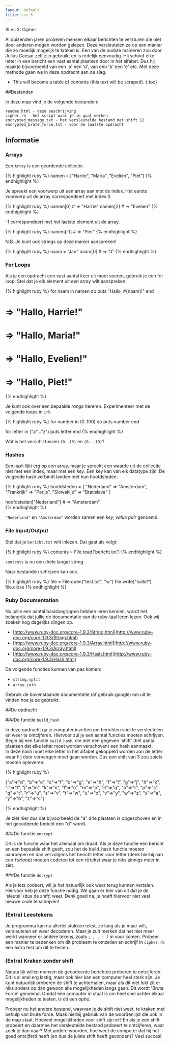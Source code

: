 ```yaml
---
layout: default
title: Les 3
---
```


#Les 3: Cipher

Al duizenden jaren proberen mensen elkaar berichten te versturen die niet door anderen mogen worden gelezen. Deze versleutelen ze op een manier die zo moeilijk mogelijk te kraken is. Een van de oudste manieren zou door Julius Caesar zelf zijn gebruikt en is redelijk eenvoudig. Hij schoof elke letter in een bericht een vast aantal plaatsen door in het alfabet. Dus hij maakte bijvoorbeeld van een 'a' een 'd', van een 'b' een 'e' etc. Met deze methode gaan we in deze opdracht aan de slag.

* This will become a table of contents (this text will be scraped).
{:toc}

##Bestanden

In deze map vind je de volgende bestanden:

    readme.html - deze beschrijving
    cipher.rb - het script waar je in gaat werken
    encrypted_message.txt - het versleutelde bestand met shift 12
    encrypted_brute_force.txt - voor de laatste opdracht

## Informatie

### Arrays
Een `Array` is een geordende collectie.

{% highlight ruby %}
namen = ["Harrie", "Maria", "Evelien", "Piet"]
{% endhighlight %}

Je spreekt een voorwerp uit een array aan met de index. Het eerste voorwerp uit de array correspondeert met index 0. 

{% highlight ruby %}
namen[0]    # => "Harrie"
namen[2]    # => "Evelien"
{% endhighlight %}

-1 correspondeert met het laatste element uit de array.

{% highlight ruby %}
namen[-1]   # => "Piet"
{% endhighlight %}

N.B. Je kunt ook strings op deze manier aanspreken!

{% highlight ruby %}
naam = "Jan"
naam[0]     # => "J"
{% endhighlight %}

### For Loops
Als je een opdracht een vast aantal keer uit moet voeren, gebruik je een for loop. Stel dat je elk element uit een array wilt aanspreken:

{% highlight ruby %}
for naam in namen do
    puts "Hallo, #{naam}!"
end
# => "Hallo, Harrie!"
# => "Hallo, Maria!"
# => "Hallo, Evelien!"
# => "Hallo, Piet!"
{% endhighlight %}

Je kunt ook over een bepaalde _range_ itereren. Experimenteer met de volgende loops in `irb`.

{% highlight ruby %}
for number in (0..100) do
    puts number
end

for letter in ("a"..."z")
    puts letter
end
{% endhighlight %}

Wat is het verschil tussen `(0..10)` en `(0...10)`?

### Hashes
Een `Hash` lijkt erg op een array, maar je spreekt een waarde uit de collectie niet met een index, maar met een _key_. Een key kan van elk datatype zijn. De volgende hash verbindt landen met hun hoofdsteden:

{% highlight ruby %}
hoofdsteden = {
    "Nederland" => "Amsterdam",
    "Frankrijk" => "Parijs",
    "Slowakije" => "Bratislava"
    }

hoofdsteden["Nederland"]    # => "Amsterdam"   
{% endhighlight %}

`"Nederland"` en `"Amsterdam"` worden samen een _key, value pair_ genoemd.

### File Input/Output
Stel dat je `bericht.txt` wilt inlezen. Dat gaat als volgt:

{% highlight ruby %}
contents = File.read('bericht.txt')
{% endhighlight %}

`contents` is nu een (hele lange) string.

Naar bestanden schrijven kan ook.

{% highlight ruby %}
file = File.open("test.txt", "w")
file.write("hallo!")
file.close
{% endhighlight %}

### Ruby Documentation
Nu jullie een aantal basisbegrippen hebben leren kennen, wordt het belangrijk dat jullie de documentatie van de ruby-taal leren lezen. Ook wij zoeken nog dagelijks dingen op.

* [http://www.ruby-doc.org/core-1.9.3/String.html](http://www.ruby-doc.org/core-1.9.3/String.html)
* [http://www.ruby-doc.org/core-1.9.3/Array.html](http://www.ruby-doc.org/core-1.9.3/Array.html)
* [http://www.ruby-doc.org/core-1.9.3/Hash.html](http://www.ruby-doc.org/core-1.9.3/Hash.html)

De volgende functies kunnen van pas komen: 

* `string.split`
* `array.join` 

Gebruik de bovenstaande documentatie (of gebruik google) om uit te vinden hoe je ze gebruikt.

##De opdracht

###De functie `build_hash`

In deze opdracht ga je computer inzetten om berichten snel te versleutelen en weer te ontcijferen. Hiervoor zul je een aantal functies moeten schrijven. Begin bij een functie `build_hash`, die met een gegeven 'shift' (het aantal plaatsen dat elke letter moet worden verschoven) een hash aanmaakt.  
In deze hash moet elke letter in het alfabet gekoppeld worden aan de letter waar hij door vervangen moet gaan worden. Dus een shift van 3 zou zoiets moeten opleveren:

{% highlight ruby %}

{"a"=>"d", "b"=>"e", "c"=>"f", "d"=>"g", "e"=>"h", "f"=>"i", "g"=>"j", "h"=>"k", "i"=>"l", "j"=>"m", "k"=>"n", "l"=>"o", "m"=>"p", "n"=>"q", "o"=>"r", "p"=>"s", "q"=>"t", "r"=>"u", "s"=>"v", "t"=>"w", "u"=>"x", "v"=>"y", "w"=>"z", "x"=>"a", "y"=>"b", "z"=>"c"}

{% endhighlight %}

Je ziet hier dus dat bijvoorbeeld de "a" drie plaatsen is opgeschoven en in het gecodeerde bericht een "d" wordt.

###De functie `encrypt`

Dit is de functie waar het allemaal om draait. Als je deze functie een bericht en een bepaalde shift geeft, zou het de build_hash functie moeten aanroepen en dan vervolgens het bericht letter *voor* letter (denk hierbij aan een `for`loop) moeten coderen tot een rij tekst waar je niks zinnigs meer in ziet.

###De functie `decrypt`

Als je iets codeert, wil je het natuurlijk ook weer terug kunnen vertalen. Hiervoor heb je deze functie nodig. We gaan er hier van uit dat je de 'sleutel' (dus de shift) weet. Denk goed na, je hoeft hiervoor niet veel nieuwe code te schrijven!

### (Extra) Leestekens

Je programma kan nu allerlei stukken tekst, zo lang als je maar wilt, versleutelen en weer decoderen. Maar je zult merken dat het niet meer werkt wanneer er andere tekens, zoals `; , . ! ?` in voor komen. Probeer een manier te bedenken om dit probleem te omzeilen en schrijf in `cipher.rb` een extra test om dit te testen.

### (Extra) Kraken zonder shift

Natuurlijk willen mensen de gecodeerde berichten proberen te ontcijferen. Dit is al snel erg lastig, maar ook hier kan een computer heel sterk zijn. Je kunt natuurlijk proberen de shift te achterhalen, maar als dit niet lukt zit er niks anders op dan gewoon alle mogelijkheden langs gaan. Dit wordt 'Brute Force' genoemd. Omdat een computer in staat is om heel snel achter elkaar mogelijkheden te testen, is dit een optie.

Probeer nu het andere bestand, waarvan je de shift niet weet, te kraken met behulp van brute force. Maak hierbij gebruik van de woordenlijst die ook in de map staat. Hoeveel mogelijkheden voor shift zijn er? En als je een shift probeert en daarmee het versleutelde bestand probeert te ontcijferen, waar zoek je dan naar? Met andere woorden, hoe weet de computer dat hij het goed ontcijferd heeft (en dus de juiste shift heeft gevonden)? Veel succes!
